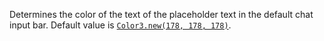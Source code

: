 Determines the color of the text of the placeholder text in the default
chat input bar. Default value is
[`Color3.new(178, 178, 178)`](https://create.roblox.com/docs/reference/engine/datatypes/Color3).
